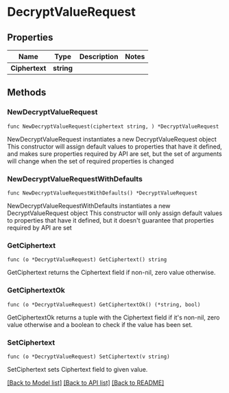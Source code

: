 # DecryptValueRequest

## Properties

Name | Type | Description | Notes
------------ | ------------- | ------------- | -------------
**Ciphertext** | **string** |  | 

## Methods

### NewDecryptValueRequest

`func NewDecryptValueRequest(ciphertext string, ) *DecryptValueRequest`

NewDecryptValueRequest instantiates a new DecryptValueRequest object
This constructor will assign default values to properties that have it defined,
and makes sure properties required by API are set, but the set of arguments
will change when the set of required properties is changed

### NewDecryptValueRequestWithDefaults

`func NewDecryptValueRequestWithDefaults() *DecryptValueRequest`

NewDecryptValueRequestWithDefaults instantiates a new DecryptValueRequest object
This constructor will only assign default values to properties that have it defined,
but it doesn't guarantee that properties required by API are set

### GetCiphertext

`func (o *DecryptValueRequest) GetCiphertext() string`

GetCiphertext returns the Ciphertext field if non-nil, zero value otherwise.

### GetCiphertextOk

`func (o *DecryptValueRequest) GetCiphertextOk() (*string, bool)`

GetCiphertextOk returns a tuple with the Ciphertext field if it's non-nil, zero value otherwise
and a boolean to check if the value has been set.

### SetCiphertext

`func (o *DecryptValueRequest) SetCiphertext(v string)`

SetCiphertext sets Ciphertext field to given value.



[[Back to Model list]](../README.md#documentation-for-models) [[Back to API list]](../README.md#documentation-for-api-endpoints) [[Back to README]](../README.md)


